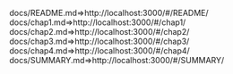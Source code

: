 docs/README.md=>http://localhost:3000/#/README/
docs/chap1.md=>http://localhost:3000/#/chap1/
docs/chap2.md=>http://localhost:3000/#/chap2/
docs/chap3.md=>http://localhost:3000/#/chap3/
docs/chap4.md=>http://localhost:3000/#/chap4/
docs/SUMMARY.md=>http://localhost:3000/#/SUMMARY/
